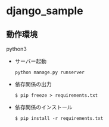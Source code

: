 # django_sample

## 動作環境

python3


- サーバー起動
    ```
    python manage.py runserver
    ```

- 依存関係の出力

    ```
    $ pip freeze > requirements.txt
    ``````

- 依存関係のインストール
    
    ```
    $ pip install -r requirements.txt
    ```